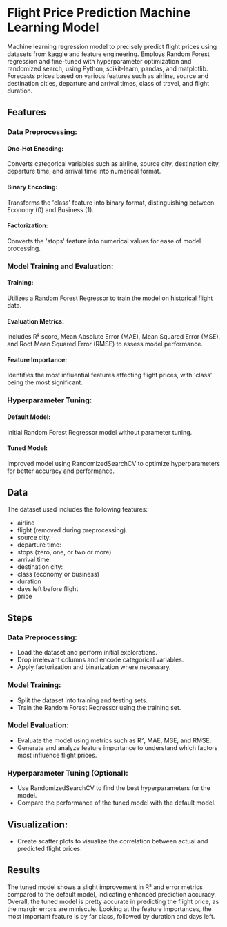 # Flight Price Prediction Machine Learning Model
Machine learning regression model to precisely predict flight prices using datasets from kaggle and feature engineering. Employs Random Forest regression and fine-tuned with hyperparameter optimization and randomized search, using Python, scikit-learn, pandas, and matplotlib. Forecasts prices based on various features such as airline, source and destination cities, departure and arrival times, class of travel, and flight duration.

## Features
### Data Preprocessing:
#### One-Hot Encoding:
Converts categorical variables such as airline, source city, destination city, departure time, and arrival time into numerical format.
#### Binary Encoding:
Transforms the 'class' feature into binary format, distinguishing between Economy (0) and Business (1).
#### Factorization:
Converts the 'stops' feature into numerical values for ease of model processing.

### Model Training and Evaluation:
#### Training:
Utilizes a Random Forest Regressor to train the model on historical flight data.
#### Evaluation Metrics:
Includes R² score, Mean Absolute Error (MAE), Mean Squared Error (MSE), and Root Mean Squared Error (RMSE) to assess model performance.
#### Feature Importance:
Identifies the most influential features affecting flight prices, with 'class' being the most significant.

### Hyperparameter Tuning:
#### Default Model:
Initial Random Forest Regressor model without parameter tuning.
#### Tuned Model:
Improved model using RandomizedSearchCV to optimize hyperparameters for better accuracy and performance.

## Data
The dataset used includes the following features:
* airline
* flight (removed during preprocessing).
* source city:
* departure time:
* stops (zero, one, or two or more)
* arrival time:
* destination city:
* class (economy or business)
* duration
* days left before flight
* price

## Steps
### Data Preprocessing:
* Load the dataset and perform initial explorations.
* Drop irrelevant columns and encode categorical variables.
* Apply factorization and binarization where necessary.

### Model Training:
* Split the dataset into training and testing sets.
* Train the Random Forest Regressor using the training set.

### Model Evaluation:
* Evaluate the model using metrics such as R², MAE, MSE, and RMSE.
* Generate and analyze feature importance to understand which factors most influence flight prices.

### Hyperparameter Tuning (Optional):
* Use RandomizedSearchCV to find the best hyperparameters for the model.
* Compare the performance of the tuned model with the default model.

## Visualization:
* Create scatter plots to visualize the correlation between actual and predicted flight prices.

## Results
The tuned model shows a slight improvement in R² and error metrics compared to the default model, indicating enhanced prediction accuracy. Overall, the tuned model is pretty accurate in predicting the flight price, as the margin errors are miniscule. Looking at the feature importances, the most important feature is by far class, followed by duration and days left.
